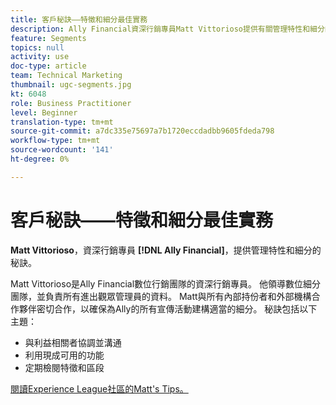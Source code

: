 ```yaml
---
title: 客戶秘訣——特徵和細分最佳實務
description: Ally Financial資深行銷專員Matt Vittorioso提供有關管理特性和細分的秘訣。
feature: Segments
topics: null
activity: use
doc-type: article
team: Technical Marketing
thumbnail: ugc-segments.jpg
kt: 6048
role: Business Practitioner
level: Beginner
translation-type: tm+mt
source-git-commit: a7dc335e75697a7b1720eccdadbb9605fdeda798
workflow-type: tm+mt
source-wordcount: '141'
ht-degree: 0%

---
```



# 客戶秘訣——特徵和細分最佳實務

**Matt Vittorioso**，資深行銷專員 **[!DNL Ally Financial]**，提供管理特性和細分的秘訣。

Matt Vittorioso是Ally Financial數位行銷團隊的資深行銷專員。 他領導數位細分團隊，並負責所有進出觀眾管理員的資料。 Matt與所有內部持份者和外部機構合作夥伴密切合作，以確保為Ally的所有宣傳活動建構適當的細分。 秘訣包括以下主題：

* 與利益相關者協調並溝通
* 利用現成可用的功能
* 定期檢閱特徵和區段

[閱讀Experience League社區的Matt&#39;s Tips。](https://experienceleaguecommunities.adobe.com/t5/adobe-audience-manager-blogs/traits-and-segments-best-practices/ba-p/367729)
